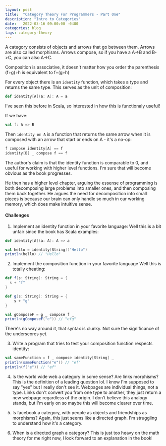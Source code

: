 ```yaml
---
layout: post
title:  "Category Theory For Programmers - Part One"
description: "Intro to Categories"
date:   2022-03-16 09:00:00 -0400
categories: blog
tags: category-theory
---
```

A category consists of objects and arrows that go between them.  Arrows are also called morphisms.  Arrows compose, so if you have a A->B and B->C, you can also A->C.

Composition is associative, it doesn't matter how you order the parenthesis (f∘g)∘h is equivalent to f∘(g∘h)

For every object there is an `identity` function, which takes a type and returns the same type.  This serves as the unit of composition:
```scala
def identity[A](a: A): A = a
```
I've seen this before in Scala, so interested in how this is functionaly useful!

If we have:
```scala
val f: A => B
```

Then `identity on A` is a function that returns the same arrow when it is composed with an arrow that start or ends on A - it's a no-op:
```scala
f compose identity[A] == f
identity[B] _ compose f == f
```

The author's claim is that the identity function is comparable to 0, and useful for working with higher level functions.  I'm sure that will become obvious as the book progresses.

He then has a higher level chapter, arguing the essense of programming is both decomposing large problems into smaller ones, and then composing them back together.  He argues the need for decomposition into small pieces is because our brain can only handle so much in our working memory, which does make intuitive sense.

#### Challenges
1) Implement an identity function in your favorite language:
Well this is a bit unfair since the book has Scala examples:

```scala
def identity[A](a: A): A => a

val hello = identity[String]("Hello")
println(hello) // "Hello"
```

2) Implement the composition function in your favorite language
Well this is totally cheating:

```scala
def f(s: String): String = { 
  s + "f"  
}

def g(s: String): String = {
    s + "g"
}

val gComposeF = g _ compose f _
println(gComposeF("e")) // "efg" 
```

There's no way around it, that syntax is clunky.  Not sure the significance of the underscores yet.

3) Write a program that tries to test your composition function respects identity:

```scala
val sameFunction = f _ compose identity[String] _ 
println(sameFunction("e")) // "ef"
println(f("e")) // "ef"
```

4) Is the world wide web a category in some sense? Are links morphisms?
This is the definition of a leading question lol.  I know I'm supposed to say "yes" but I really don't see it.  Webpages are individual things, not a type.  Links don't convert you from one type to another, they just return a new webpage regardless of the origin. I don't believe this analogy stands, but I'm early on so maybe this will become clearer over time.

5) Is facebook a category, with people as objects and friendships as morphisms?
Again, this just seems like a directed graph.  I'm struggling to understand how it's a category.

6) When is a directed graph a category?
This is just too heavy on the math theory for me right now, I look forward to an explanation in the book!